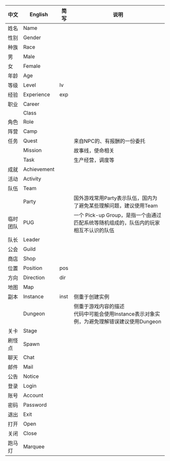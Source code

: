 | 中文 | English | 简写 | 说明 |
| --- | --- | --- | --- |
| 姓名 | Name | | |
| 性别 | Gender | | |
| 种族 | Race | | |
| 男 | Male | | |
| 女 | Female | | |
| 年龄 | Age | | |
| 等级 | Level | lv | |
| 经验 | Experience | exp | |
| 职业 | Career | | |
|  | Class | | |
| 角色 | Role | | |
| 阵营 | Camp | | |
| 任务 | Quest | | 来自NPC的、有报酬的一份委托 |
|  | Mission | | 故事线，使命相关 |
|  | Task | | 生产经营，调度等 |
| 成就 | Achievement | | |
| 活动 | Activity | | |
| 队伍 | Team | | |
|  | Party | | 国外游戏常用Party表示队伍，国内为了避免某些理解问题，建议使用Team |
| 临时团队 | PUG | | 一个 Pick-up Group，是指一个由通过匹配系统等随机组成的，队伍内的玩家相互不认识的队伍 |
| 队长 | Leader | | |
| 公会 | Guild | | |
| 商店 | Shop | | |
| 位置 | Position | pos | |
| 方向 | Direction | dir | |
| 地图 | Map | | |
| 副本 | Instance | inst | 侧重于创建实例 |
| | Dungeon | | 侧重于游戏内容的描述</br>代码中可能会使用Instance表示对象实例，为避免理解错误建议使用Dungeon |
| 关卡 | Stage | | |
| 刷怪点 | Spawn | | |
| 聊天 | Chat | | |
| 邮件 | Mail | | |
| 公告 | Notice | | |
| 登录 | Login | | |
| 账号 | Account | | |
| 密码 | Password | | |
| 退出 | Exit | | |
| 打开 | Open | | |
| 关闭 | Close | | |
| 跑马灯 | Marquee | | |
